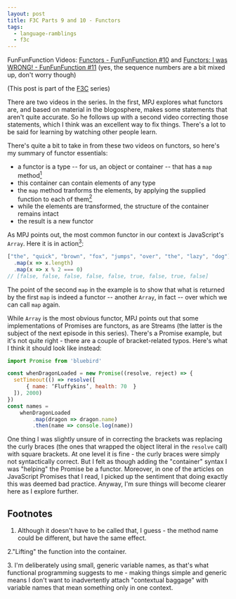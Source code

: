 ```yaml
---
layout: post
title: F3C Parts 9 and 10 - Functors
tags:
  - language-ramblings
  - f3c
---
```

FunFunFunction Videos: [Functors - FunFunFunction #10](https://www.youtube.com/watch?v=YLIH8TKbAh4&index=9&list=PL0zVEGEvSaeEd9hlmCXrk5yUyqUag-n84) and [Functors: I was WRONG! - FunFunFunction #11](https://www.youtube.com/watch?v=DisD9ftUyCk&list=PL0zVEGEvSaeEd9hlmCXrk5yUyqUag-n84&index=10) (yes, the sequence numbers are a bit mixed up, don't worry though)

(This post is part of the [F3C](/blog/posts/2016/10/02/f3c-a-funfunfunction-companion-series/) series)

There are two videos in the series. In the first, MPJ explores what functors are, and based on material in the blogosphere, makes some statements that aren't quite accurate. So he follows up with a second video correcting those statements, which I think was an excellent way to fix things. There's a lot to be said for learning by watching other people learn.

There's quite a bit to take in from these two videos on functors, so here's my summary of functor essentials:

- a functor is a type -- for us, an object or container -- that has a `map` method[<sup>1</sup>](#footnote-1) 
- this container can contain elements of any type
- the `map` method tranforms the elements, by applying the supplied function to each of them[<sup>2</sup>](#footnote-2)
- while the elements are transformed, the structure of the container remains intact
- the result is a new functor

As MPJ points out, the most common functor in our context is JavaScript's `Array`. Here it is in action[<sup>3</sup>](#footnote-3):

```javascript
["the", "quick", "brown", "fox", "jumps", "over", "the", "lazy", "dog"]
  .map(x => x.length)
  .map(x => x % 2 === 0)
// [false, false, false, false, false, true, false, true, false]
```

The point of the second `map` in the example is to show that what is returned by the first `map` is indeed a functor -- another `Array`, in fact -- over which we can call `map` again.

While `Array` is the most obvious functor, MPJ points out that some implementations of Promises are functors, as are Streams (the latter is the subject of the next episode in this series). There's a Promise example, but it's not quite right - there are a couple of bracket-related typos. Here's what I think it should look like instead:

```javascript
import Promise from 'bluebird'

const whenDragonLoaded = new Promise((resolve, reject) => {
  setTimeout(() => resolve([
      { name: ‘Fluffykins’, health: 70  }
  ]), 2000)
})
const names = 
    whenDragonLoaded
        .map(dragon => dragon.name)
        .then(name => console.log(name))
```

One thing I was slightly unsure of in correcting the brackets was replacing the curly braces (the ones that wrapped the object literal in the `resolve` call) with square brackets. At one level it is fine - the curly braces were simply not syntactically correct. But I felt as though adding the "container" syntax I was "helping" the Promise be a functor. Moreover, in one of the articles on JavaScript Promises that I read, I picked up the sentiment that doing exactly this was deemed bad practice. Anyway, I'm sure things will become clearer here as I explore further. 

<a name="footnotes"></a>
## Footnotes

<a name="footnote-1"></a>
1. Although it doesn't have to be called that, I guess - the method name could be different, but have the same effect.

<a name="footnote-2"></a>
2."Lifting" the function into the container.

<a name="footnote-3"></a>
3. I'm deliberately using small, generic variable names, as that's what functional programming suggests to me - making things simple and generic means I don't want to inadvertently attach "contextual baggage" with variable names that mean something only in one context.

